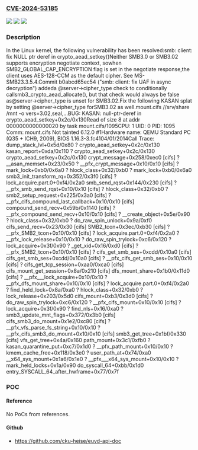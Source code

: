 ### [CVE-2024-53185](https://cve.mitre.org/cgi-bin/cvename.cgi?name=CVE-2024-53185)
![](https://img.shields.io/static/v1?label=Product&message=Linux&color=blue)
![](https://img.shields.io/static/v1?label=Version&message=8f14a476abba13144df5434871a7225fd29af633%3C%2092c5b62879073b489793a067dbe8d4f2728cdcad%20&color=brighgreen)
![](https://img.shields.io/static/v1?label=Vulnerability&message=n%2Fa&color=brighgreen)

### Description

In the Linux kernel, the following vulnerability has been resolved:smb: client: fix NULL ptr deref in crypto_aead_setkey()Neither SMB3.0 or SMB3.02 supports encryption negotiate context, sowhen SMB2_GLOBAL_CAP_ENCRYPTION flag is set in the negotiate response,the client uses AES-128-CCM as the default cipher.  See MS-SMB23.3.5.4.Commit b0abcd65ec54 ("smb: client: fix UAF in async decryption") addeda @server->cipher_type check to conditionally callsmb3_crypto_aead_allocate(), but that check would always be false as@server->cipher_type is unset for SMB3.02.Fix the following KASAN splat by setting @server->cipher_type forSMB3.02 as well.mount.cifs //srv/share /mnt -o vers=3.02,seal,...BUG: KASAN: null-ptr-deref in crypto_aead_setkey+0x2c/0x130Read of size 8 at addr 0000000000000020 by task mount.cifs/1095CPU: 1 UID: 0 PID: 1095 Comm: mount.cifs Not tainted 6.12.0 #1Hardware name: QEMU Standard PC (Q35 + ICH9, 2009), BIOS 1.16.3-3.fc4104/01/2014Call Trace: <TASK> dump_stack_lvl+0x5d/0x80 ? crypto_aead_setkey+0x2c/0x130 kasan_report+0xda/0x110 ? crypto_aead_setkey+0x2c/0x130 crypto_aead_setkey+0x2c/0x130 crypt_message+0x258/0xec0 [cifs] ? __asan_memset+0x23/0x50 ? __pfx_crypt_message+0x10/0x10 [cifs] ? mark_lock+0xb0/0x6a0 ? hlock_class+0x32/0xb0 ? mark_lock+0xb0/0x6a0 smb3_init_transform_rq+0x352/0x3f0 [cifs] ? lock_acquire.part.0+0xf4/0x2a0 smb_send_rqst+0x144/0x230 [cifs] ? __pfx_smb_send_rqst+0x10/0x10 [cifs] ? hlock_class+0x32/0xb0 ? smb2_setup_request+0x225/0x3a0 [cifs] ? __pfx_cifs_compound_last_callback+0x10/0x10 [cifs] compound_send_recv+0x59b/0x1140 [cifs] ? __pfx_compound_send_recv+0x10/0x10 [cifs] ? __create_object+0x5e/0x90 ? hlock_class+0x32/0xb0 ? do_raw_spin_unlock+0x9a/0xf0 cifs_send_recv+0x23/0x30 [cifs] SMB2_tcon+0x3ec/0xb30 [cifs] ? __pfx_SMB2_tcon+0x10/0x10 [cifs] ? lock_acquire.part.0+0xf4/0x2a0 ? __pfx_lock_release+0x10/0x10 ? do_raw_spin_trylock+0xc6/0x120 ? lock_acquire+0x3f/0x90 ? _get_xid+0x16/0xd0 [cifs] ? __pfx_SMB2_tcon+0x10/0x10 [cifs] ? cifs_get_smb_ses+0xcdd/0x10a0 [cifs] cifs_get_smb_ses+0xcdd/0x10a0 [cifs] ? __pfx_cifs_get_smb_ses+0x10/0x10 [cifs] ? cifs_get_tcp_session+0xaa0/0xca0 [cifs] cifs_mount_get_session+0x8a/0x210 [cifs] dfs_mount_share+0x1b0/0x11d0 [cifs] ? __pfx___lock_acquire+0x10/0x10 ? __pfx_dfs_mount_share+0x10/0x10 [cifs] ? lock_acquire.part.0+0xf4/0x2a0 ? find_held_lock+0x8a/0xa0 ? hlock_class+0x32/0xb0 ? lock_release+0x203/0x5d0 cifs_mount+0xb3/0x3d0 [cifs] ? do_raw_spin_trylock+0xc6/0x120 ? __pfx_cifs_mount+0x10/0x10 [cifs] ? lock_acquire+0x3f/0x90 ? find_nls+0x16/0xa0 ? smb3_update_mnt_flags+0x372/0x3b0 [cifs] cifs_smb3_do_mount+0x1e2/0xc80 [cifs] ? __pfx_vfs_parse_fs_string+0x10/0x10 ? __pfx_cifs_smb3_do_mount+0x10/0x10 [cifs] smb3_get_tree+0x1bf/0x330 [cifs] vfs_get_tree+0x4a/0x160 path_mount+0x3c1/0xfb0 ? kasan_quarantine_put+0xc7/0x1d0 ? __pfx_path_mount+0x10/0x10 ? kmem_cache_free+0x118/0x3e0 ? user_path_at+0x74/0xa0 __x64_sys_mount+0x1a6/0x1e0 ? __pfx___x64_sys_mount+0x10/0x10 ? mark_held_locks+0x1a/0x90 do_syscall_64+0xbb/0x1d0 entry_SYSCALL_64_after_hwframe+0x77/0x7f

### POC

#### Reference
No PoCs from references.

#### Github
- https://github.com/cku-heise/euvd-api-doc

